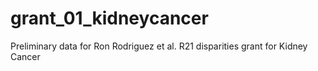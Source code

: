 # grant_01_kidneycancer
Preliminary data for Ron Rodriguez et al. R21 disparities grant for Kidney Cancer
